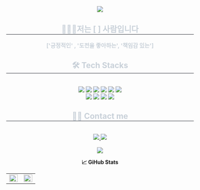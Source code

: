 <div align= "center">
     <a href="https://velog.io/@jackgg12322/posts">
    <img src="https://capsule-render.vercel.app/api?type=waving&color=0:504949,100:e3e3e3&height=180&text=const%20PJW%20=`Hello,%20world!`&animation=twinkling&fontColor=ffffff&fontSize=50" />
     </a>
    </div>
    <div align= "center"> 
    <h2 style="border-bottom: 1px solid #21262d; color: #c9d1d9;"> 👨🏻‍💻저는 [ ] 사람입니다 </h2>  
    <div style="font-weight: 700; font-size: 15px; text-align: center; color: #c9d1d9;"> ['긍정적인' , '도전을 좋아하는', '책임감 있는'] </div> 
    </div>
    <div align= "center">
    <h2 style="border-bottom: 1px solid #21262d; color: #c9d1d9;"> 🛠️ Tech Stacks </h2> <br> 
    <div style="margin: 0 auto; text-align: center;" align= "center"> <img src="https://img.shields.io/badge/HTML5-E34F26?style=for-the-badge&logo=HTML5&logoColor=white">
          <img src="https://img.shields.io/badge/CSS3-1572B6?style=for-the-badge&logo=CSS3&logoColor=white">
          <img src="https://img.shields.io/badge/Git-F05032?style=for-the-badge&logo=Git&logoColor=white">
          <img src="https://img.shields.io/badge/Javascript-F7DF1E?style=for-the-badge&logo=Javascript&logoColor=white">
        <img src="https://img.shields.io/badge/Typescript-3178c6?style=for-the-badge&logo=Typescript&logoColor=white"/>
          <img src="https://img.shields.io/badge/React-61DAFB?style=for-the-badge&logo=React&logoColor=white">
          <br/><img src="https://img.shields.io/badge/Next.js-000000?style=for-the-badge&logo=Next.js&logoColor=white">
          <img src="https://img.shields.io/badge/MongoDB-003545?style=for-the-badge&logo=MongoDB&logoColor=white">
          <img src="https://img.shields.io/badge/Github-181717?style=for-the-badge&logo=Github&logoColor=white">
          <img src="https://img.shields.io/badge/StyledComponents-DB7093?style=for-the-badge&logo=StyledComponents&logoColor=white">
          </div>
    </div>
    <div align= "center">
    <h2 style="border-bottom: 1px solid #21262d; color: #c9d1d9;"> 🧑‍💻 Contact me </h2> <br> 
    <div align= "center"> <a href=https://velog.io/@jackgg12322/posts> <img src="https://img.shields.io/badge/Velog-20C997?style=for-the-badge&logo=Velog&logoColor=white&link=https://velog.io/@jackgg12322/posts"> </a>
         <a href=mailto:jackgg12322@gmail.com> <img src="https://img.shields.io/badge/Gmail-EA4335?style=for-the-badge&logo=Gmail&logoColor=white&link=mailto:jackgg12322@gmail.com"> </a>
          </div>  <br> 
    <div align= "center"> <a href="https://hits.seeyoufarm.com"> <img src="https://hits.seeyoufarm.com/api/count/incr/badge.svg?url=https%3A%2F%2Fgithub.com%2FPJW980921%2F&count_bg=%23000000&title_bg=%23000000&icon=github.svg&icon_color=%23FFFFFF&title=GitHub&edge_flat=false"/></a>
       </div> 
    </div>
    <div align= "center"> 
 <p align="center"><b>📈 GiHub Stats</b></p>
<p align="center">
  <table>
    <tr>
      <td align="top" width="50%">
      <img src="https://github-readme-stats.vercel.app/api?username=PJW980921&count_private=true&show_icons=true&theme=buefy&hide_border=true" align="left" style="width: 100%" />
      </td>
      <td align="top" width="50%">
        <img src="https://github-readme-stats.vercel.app/api/top-langs/?username=PJW980921&hide=jupyter%20notebook&layout=compact&hide_border=true" align="left" style="width: 100%" />
      </td>
    </tr>
  </table>
</p>
    </div>
    
